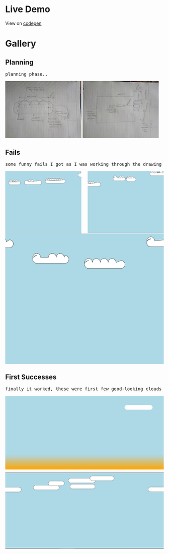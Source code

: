 # Live Demo
View on [codepen](https://codepen.io/njuki/pen/KKZKKYL)


# Gallery
## Planning
<pre>planning phase..</pre>
<img width="48%" src="./images/blueprint1.jpg">
<img width="48%" src="./images/blueprint2.jpg">

<br>

## Fails
<pre>some funny fails I got as I was working through the drawing algorithm (the last one kinda looks like ducks hehe)</pre>
<img width="48%" align="left" src="./images/haha.png">
<img width="48%" align="right" src="./images/hahaha.png">
<br>
<img align="center" src="./images/lil-ducks.png">

<br>

## First Successes
<pre>finally it worked, these were first few good-looking clouds I got</pre>
<img align="left" style="margin-bottom:10px;" src="./images/heavens-1.jpg">
<img align="right" src="./images/heavens-2.jpg">
